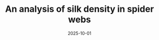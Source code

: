 ---
title: "An analysis of silk density in spider webs"
collection: publications
category: manuscripts
permalink: /2025-10-01-an-analysis-of-silk-density-in-spider-webs
excerpt: '"<i>If you know your neighbors, do you know yourself?<i>'
date: 2025-10-01
venue: 'Royal Society Open Science'
paperurl: 'https://royalsocietypublishing.org/doi/10.1098/rsos.250455'
# citation: 'Lin Fangyuan, Nagel Kathryn Michelle, Lee Seewoo, Jiang Jason, Yang Grant, Chang Patrick, Li Samuel Chengda and Sheu Norman 2025An analysis of silk density in spider webs. R. Soc. Open Sci.12:250455. 
# http://doi.org/10.1098/rsos.250455'
---
